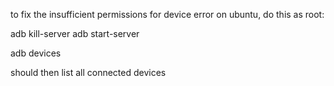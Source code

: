 to fix the insufficient permissions for device error on ubuntu, do this as root:

adb kill-server 
adb start-server

adb devices

should then list all connected devices